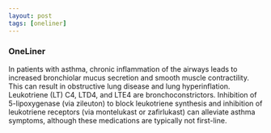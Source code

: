 ```yaml
---
layout: post
tags: [oneliner]
---
```



### OneLiner

In patients with asthma, chronic inflammation of the airways leads to increased bronchiolar mucus secretion and smooth muscle contractility. This can result in obstructive lung disease and lung hyperinflation. Leukotriene (LT) C4, LTD4, and LTE4 are bronchoconstrictors. Inhibition of 5-lipoxygenase (via zileuton) to block leukotriene synthesis and inhibition of leukotriene receptors (via montelukast or zafirlukast) can alleviate asthma symptoms, although these medications are typically not first-line.
